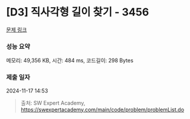 # [D3] 직사각형 길이 찾기 - 3456 

[문제 링크](https://swexpertacademy.com/main/code/problem/problemDetail.do?contestProbId=AWFPmsqqALwDFAV0) 

### 성능 요약

메모리: 49,356 KB, 시간: 484 ms, 코드길이: 298 Bytes

### 제출 일자

2024-11-17 14:53



> 출처: SW Expert Academy, https://swexpertacademy.com/main/code/problem/problemList.do